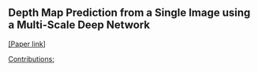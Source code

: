 ## Depth Map Prediction from a Single Image using a Multi-Scale Deep Network

[[<ins>Paper link</ins>]](https://arxiv.org/abs/1406.2283)

<ins>Contributions:</ins> 
